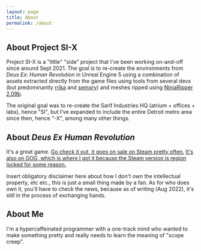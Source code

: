 ```yaml
---
layout: page
title: About
permalink: /about
---
```


## About Project SI-X

Project SI-X is a "little" "side" project that I've been working on-and-off since around Sept 2021. The goal is to re-create the environments from *Deus Ex: Human Revolution* in Unreal Engine 5 using a combination of assets extracted directly from the game files using tools from several devs (but predominantly [rrika](https://github.com/rrika/dxhr)  and [semory](http://www.xnalara.org/viewtopic.php?p=79453)) and meshes ripped using [NinjaRipper 2.09b](https://ninjaripper.com/). 

The original goal was to re-create the Sarif Industries HQ (atrium + offices + labs), hence "SI", but I've expanded to include the entire Detroit metro area since then, hence "-X", among many other things.

## About *Deus Ex Human Revolution*

It's a great game. [Go check it out, it goes on sale on Steam pretty often.](https://store.steampowered.com/app/238010/Deus_Ex_Human_Revolution__Directors_Cut/) [It's also on GOG, which is where I got it because the Steam version is region locked for some reason.](https://www.gog.com/en/game/deus_ex_human_revolution_directors_cut)

Insert obligatory disclaimer here about how I don't own the intellectual property, etc etc., this is just a small thing made by a fan. As for who does own it, you'll have to check the news, because as of writing (Aug 2022), it's still in the process of exchanging hands.

## About Me

I'm a hypercaffeinated programmer with a one-track mind who wanted to make something pretty and really needs to learn the meaning of "scope creep".


